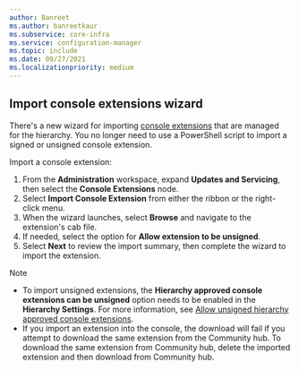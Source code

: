 ```yaml
---
author: Banreet
ms.author: banreetkaur
ms.subservice: core-infra
ms.service: configuration-manager
ms.topic: include
ms.date: 09/27/2021
ms.localizationpriority: medium
---
```

## <a name="bkmk_import"></a> Import console extensions wizard
<!--9741121, 9761129-->

There's a new wizard for importing [console extensions](../../../../servers/manage/admin-console-extensions.md) that are managed for the hierarchy. You no longer need to use a PowerShell script to import a signed or unsigned console extension.

Import a console extension:

1. From the **Administration** workspace, expand **Updates and Servicing**, then select the **Console Extensions** node.
1. Select **Import Console Extension** from either the ribbon or the right-click menu.
1. When the wizard launches, select **Browse** and navigate to the extension's cab file.
1. If needed, select the option for **Allow extension to be unsigned**.
1. Select **Next** to review the import summary, then complete the wizard to import the extension.

> [!Note] 
> - To import unsigned extensions, the **Hierarchy approved console extensions can be unsigned** option needs to be enabled in the **Hierarchy Settings**. For more information, see [Allow unsigned hierarchy approved console extensions](../../../../servers/manage/admin-console-extensions.md#bkmk_allow-unsigned).
> - If you import an extension into the console, the download will fail if you attempt to download the same extension from the Community hub. To download the same extension from Community hub, delete the imported extension and then download from Community hub. <!--12375723-->
